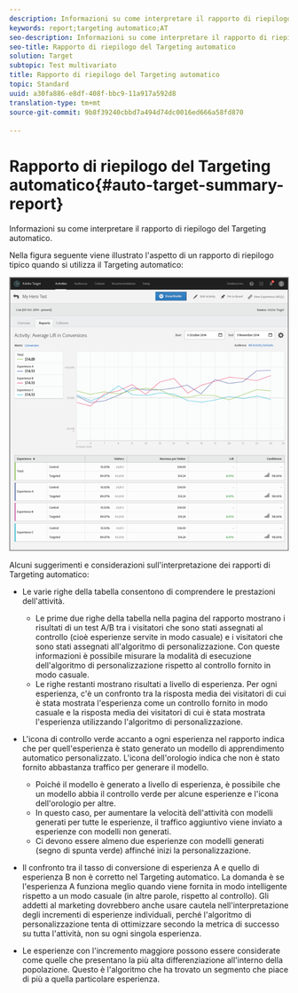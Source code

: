 ```yaml
---
description: Informazioni su come interpretare il rapporto di riepilogo del Targeting automatico.
keywords: report;targeting automatico;AT
seo-description: Informazioni su come interpretare il rapporto di riepilogo del Targeting automatico.
seo-title: Rapporto di riepilogo del Targeting automatico
solution: Target
subtopic: Test multivariato
title: Rapporto di riepilogo del Targeting automatico
topic: Standard
uuid: a30fa886-e8df-408f-bbc9-11a917a592d8
translation-type: tm+mt
source-git-commit: 9b8f39240cbbd7a494d74dc0016ed666a58fd870

---
```



# Rapporto di riepilogo del Targeting automatico{#auto-target-summary-report}

Informazioni su come interpretare il rapporto di riepilogo del Targeting automatico.

Nella figura seguente viene illustrato l&#39;aspetto di un rapporto di riepilogo tipico quando si utilizza il Targeting automatico:

![](assets/autotarget.png)

Alcuni suggerimenti e considerazioni sull&#39;interpretazione dei rapporti di Targeting automatico:

* Le varie righe della tabella consentono di comprendere le prestazioni dell&#39;attività.

   * Le prime due righe della tabella nella pagina del rapporto mostrano i risultati di un test A/B tra i visitatori che sono stati assegnati al controllo (cioè esperienze servite in modo casuale) e i visitatori che sono stati assegnati all&#39;algoritmo di personalizzazione. Con queste informazioni è possibile misurare la modalità di esecuzione dell&#39;algoritmo di personalizzazione rispetto al controllo fornito in modo casuale.
   * Le righe restanti mostrano risultati a livello di esperienza. Per ogni esperienza, c&#39;è un confronto tra la risposta media dei visitatori di cui è stata mostrata l&#39;esperienza come un controllo fornito in modo casuale e la risposta media dei visitatori di cui è stata mostrata l&#39;esperienza utilizzando l&#39;algoritmo di personalizzazione.

* L&#39;icona di controllo verde accanto a ogni esperienza nel rapporto indica che per quell&#39;esperienza è stato generato un modello di apprendimento automatico personalizzato. L&#39;icona dell&#39;orologio indica che non è stato fornito abbastanza traffico per generare il modello.

   * Poiché il modello è generato a livello di esperienza, è possibile che un modello abbia il controllo verde per alcune esperienze e l&#39;icona dell&#39;orologio per altre.
   * In questo caso, per aumentare la velocità dell&#39;attività con modelli generati per tutte le esperienze, il traffico aggiuntivo viene inviato a esperienze con modelli non generati.
   * Ci devono essere almeno due esperienze con modelli generati (segno di spunta verde) affinché inizi la personalizzazione.

* Il confronto tra il tasso di conversione di esperienza A e quello di esperienza B non è corretto nel Targeting automatico. La domanda è se l&#39;esperienza A funziona meglio quando viene fornita in modo intelligente rispetto a un modo casuale (in altre parole, rispetto al controllo). Gli addetti al marketing dovrebbero anche usare cautela nell&#39;interpretazione degli incrementi di esperienze individuali, perché l&#39;algoritmo di personalizzazione tenta di ottimizzare secondo la metrica di successo su tutta l&#39;attività, non su ogni singola esperienza.
* Le esperienze con l&#39;incremento maggiore possono essere considerate come quelle che presentano la più alta differenziazione all&#39;interno della popolazione. Questo è l&#39;algoritmo che ha trovato un segmento che piace di più a quella particolare esperienza.

